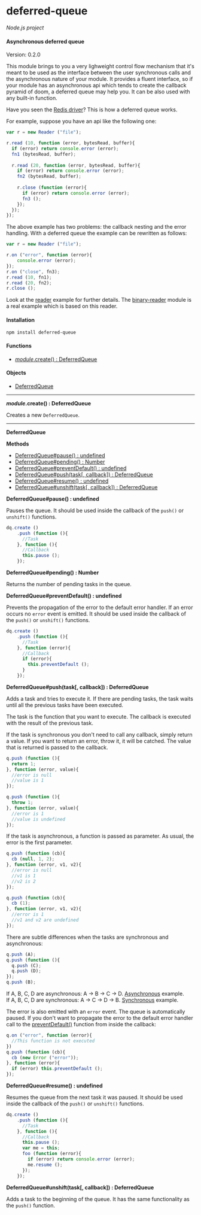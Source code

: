 deferred-queue
==============

_Node.js project_

#### Asynchronous deferred queue ####

Version: 0.2.0

This module brings to you a very lighweight control flow mechanism that it's meant to be used as the interface between the user synchronous calls and the asynchronous nature of your module. It provides a fluent interface, so if your module has an asynchronous api which tends to create the callback pyramid of doom, a deferred queue may help you. It can be also used with any built-in function.

Have you seen the [Redis driver](https://github.com/mranney/node_redis)? This is how a deferred queue works.

For example, suppose you have an api like the following one:

```javascript
var r = new Reader ("file");

r.read (10, function (error, bytesRead, buffer){
  if (error) return console.error (error);
  fn1 (bytesRead, buffer);
  
  r.read (20, function (error, bytesRead, buffer){
    if (error) return console.error (error);
    fn2 (bytesRead, buffer);
    
    r.close (function (error){
      if (error) return console.error (error);
      fn3 ();
    });
  });
});
```

The above example has two problems: the callback nesting and the error handling. With a deferred queue the example can be rewritten as follows:

```javascript
var r = new Reader ("file");

r.on ("error", function (error){
	console.error (error);
});
r.on ("close", fn3);
r.read (10, fn1);
r.read (20, fn2);
r.close ();
```

Look at the [reader](https://github.com/gagle/node-deferred-queue/blob/master/examples/reader.js) example for further details. The [binary-reader](https://github.com/gagle/node-binary-reader) module is a real example which is based on this reader.

#### Installation ####

```
npm install deferred-queue
```

#### Functions ####

- [_module_.create() : DeferredQueue](#create)

#### Objects ####

- [DeferredQueue](#deferredqueue)

---

<a name="create"></a>
___module_.create() : DeferredQueue__

Creates a new `DeferredQueue`.

---

<a name="deferredqueue"></a>
__DeferredQueue__

__Methods__

- [DeferredQueue#pause() : undefined](#pause)
- [DeferredQueue#pending() : Number](#pending)
- [DeferredQueue#preventDefault() : undefined](#preventDefault)
- [DeferredQueue#push(task[, callback]) : DeferredQueue](#push)
- [DeferredQueue#resume() : undefined](#resume)
- [DeferredQueue#unshift(task[, callback]) : DeferredQueue](#unshift)

<a name="pause"></a>
__DeferredQueue#pause() : undefined__

Pauses the queue. It should be used inside the callback of the `push()` or `unshift()` functions.

```javascript
dq.create ()
    .push (function (){
      //Task
    }, function (){
      //Callback
      this.pause ();
    });
```

<a name="pending"></a>
__DeferredQueue#pending() : Number__

Returns the number of pending tasks in the queue.

<a name="preventDefault"></a>
__DeferredQueue#preventDefault() : undefined__

Prevents the propagation of the error to the default error handler. If an error occurs no `error` event is emitted. It should be used inside the callback of the `push()` or `unshift()` functions.

```javascript
dq.create ()
    .push (function (){
      //Task
    }, function (error){
      //Callback
      if (error){
        this.preventDefault ();
      }
    });
```

<a name="push"></a>
__DeferredQueue#push(task[, callback]) : DeferredQueue__

Adds a task and tries to execute it. If there are pending tasks, the task waits until all the previous tasks have been executed.

The task is the function that you want to execute. The callback is executed with the result of the previous task.

If the task is synchronous you don't need to call any callback, simply return a value. If you want to return an error, throw it, it will be catched. The value that is returned is passed to the callback.

```javascript
q.push (function (){
  return 1;
}, function (error, value){
  //error is null
  //value is 1
});
```

```javascript
q.push (function (){
  throw 1;
}, function (error, value){
  //error is 1
  //value is undefined
});
```

If the task is asynchronous, a function is passed as parameter. As usual, the error is the first parameter.

```javascript
q.push (function (cb){
  cb (null, 1, 2);
}, function (error, v1, v2){
  //error is null
  //v1 is 1
  //v2 is 2
});
```

```javascript
q.push (function (cb){
  cb (1);
}, function (error, v1, v2){
  //error is 1
  //v1 and v2 are undefined
});
```

There are subtle differences when the tasks are synchronous and asynchronous:

```javascript
q.push (A);
q.push (function (){
  q.push (C);
  q.push (D);
});
q.push (B);
```

If A, B, C, D are asynchronous: A → B → C → D. [Asynchronous](https://github.com/gagle/node-deferred-queue/blob/master/examples/asynchronous.js) example.  
If A, B, C, D are synchronous: A → C → D → B. [Synchronous](https://github.com/gagle/node-deferred-queue/blob/master/examples/synchronous.js) example.  

The error is also emitted with an `error` event. The queue is automatically paused. If you don't want to propagate the error to the default error handler call to the [preventDefault()](#preventdefault) function from inside the callback:

```javascript
q.on ("error", function (error){
  //This function is not executed
})
q.push (function (cb){
  cb (new Error ("error"));
}, function (error){
  if (error) this.preventDefault ();
});
```

<a name="resume"></a>
__DeferredQueue#resume() : undefined__

Resumes the queue from the next task it was paused. It should be used inside the callback of the `push()` or `unshift()` functions.

```javascript
dq.create ()
    .push (function (){
      //Task
    }, function (){
      //Callback
      this.pause ();
      var me = this;
      foo (function (error){
        if (error) return console.error (error);
        me.resume ();
      });
    });
```

<a name="unshift"></a>
__DeferredQueue#unshift(task[, callback]) : DeferredQueue__

Adds a task to the beginning of the queue. It has the same functionality as the `push()` function.